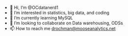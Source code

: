 - 👋 Hi, I’m @OCdatanerd1
- 👀 I’m interested in statistics, big data, and coding
- 🌱 I’m currently learning MySQL
- 💞️ I’m looking to collaborate on Data warehousing, ODSs
- 📫 How to reach me drochman@mooseanalytics.net

<!---
OCdatanerd1/OCdatanerd1 is a ✨ special ✨ repository because its `README.md` (this file) appears on your GitHub profile.
You can click the Preview link to take a look at your changes.
--->
